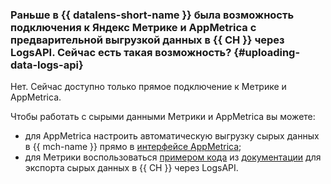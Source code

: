 ### Раньше в {{ datalens-short-name }} была возможность подключения к Яндекс Метрике и AppMetrica с предварительной выгрузкой данных в {{ CH }} через LogsAPI. Сейчас есть такая возможность? {#uploading-data-logs-api}

Нет. Сейчас доступно только прямое подключение к Метрике и AppMetrica.

Чтобы работать с сырыми данными Метрики и AppMetrica вы можете:

* для AppMetrica настроить автоматическую выгрузку сырых данных в {{ mch-name }} прямо в [интерфейсе AppMetrica](https://appmetrica.yandex.ru/docs/common/cloud/about.html);
* для Метрики воспользоваться [примером кода](https://github.com/zhdanchik/yandex_metrika_cloud_case/) из [документации](../../datalens/tutorials/data-from-metrica-yc-visualization.md#get-download-data-in-ch) для экспорта сырых данных в {{ CH }} через LogsAPI.